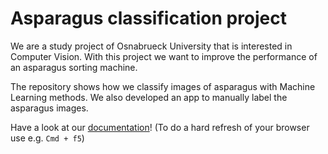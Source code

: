 # Asparagus classification project


We are a study project of Osnabrueck University that is interested in Computer Vision.
With this project we want to improve the performance of an asparagus sorting machine.

The repository shows how we classify images of asparagus with Machine Learning methods.
We also developed an app to manually label the asparagus images.

Have a look at our [documentation](https://asparagus.readthedocs.io/en/latest/)!
(To do a hard refresh of your browser use e.g. `Cmd + f5`)